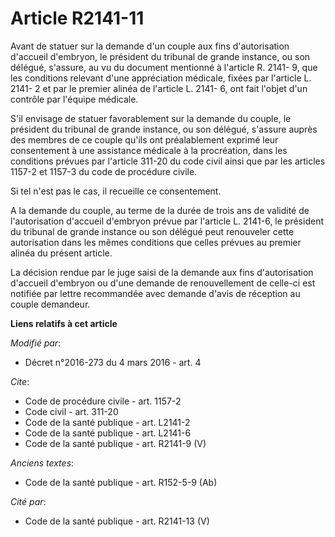 # Article R2141-11

Avant de statuer sur la demande d'un couple aux fins d'autorisation d'accueil d'embryon, le président du tribunal de grande
instance, ou son délégué, s'assure, au vu du document mentionné à l'article R. 2141- 9, que les conditions relevant d'une
appréciation médicale, fixées par l'article L. 2141- 2 et par le premier alinéa de l'article L. 2141- 6, ont fait l'objet
d'un contrôle par l'équipe médicale. 

S'il envisage de statuer favorablement sur la demande du couple, le président du tribunal de grande instance, ou son délégué,
s'assure auprès des membres de ce couple  qu'ils ont préalablement exprimé leur consentement à une assistance médicale à la
procréation, dans les conditions prévues par l'article 311-20 du code civil ainsi que par les articles 1157-2 et 1157-3 du
code de procédure civile.

Si tel n'est pas le cas, il recueille ce consentement. 

A la demande du couple, au terme de la durée de trois ans de validité de l'autorisation d'accueil d'embryon prévue par
l'article L. 2141-6, le président du tribunal de grande instance ou son délégué peut renouveler cette autorisation dans les
mêmes conditions que celles prévues au premier alinéa du présent article. 

La décision rendue par le juge saisi de la demande aux fins d'autorisation d'accueil d'embryon ou d'une demande de
renouvellement de celle-ci est notifiée par lettre recommandée avec demande d'avis de réception au couple demandeur.

**Liens relatifs à cet article**

_Modifié par_:

  - Décret n°2016-273 du 4 mars 2016 - art. 4

_Cite_:

  - Code de procédure civile - art. 1157-2
  - Code civil - art. 311-20
  - Code de la santé publique - art. L2141-2
  - Code de la santé publique - art. L2141-6
  - Code de la santé publique - art. R2141-9 (V)

_Anciens textes_:

  - Code de la santé publique - art. R152-5-9 (Ab)

_Cité par_:

  - Code de la santé publique - art. R2141-13 (V)
